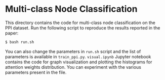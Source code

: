 # Multi-class Node Classification

This directory contains the code for multi-class node classification on the PPI dataset. Run the following script to reproduce the results reported in the paper:
```bash
$ bash run.sh
```

You can also change the parameters in `run.sh` script and the list of parameters is available in `train_ppi.py`. `visual.ipynb` Jupyter notebook contains the code for graph visualization and plotting the histograms for attention weights distribution. You can experiment with the various parameters present in the file.